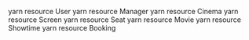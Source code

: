 yarn resource User
yarn resource Manager
yarn resource Cinema
yarn resource Screen
yarn resource Seat
yarn resource Movie
yarn resource Showtime
yarn resource Booking
